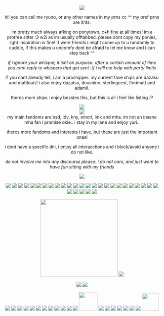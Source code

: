 <div align="center">
<img src=https://i.postimg.cc/T12hr94Z/Untitled100-20250920174947.png>
 
hi! you can call me ryuno, or any other names in my prns cc ^^ my pref prns are it/its.

im pretty much always afking on ponytown, c+h fine at all times! im a protree sitter :3 w2i as im usually offtabbed. please dont copy my ponies, light inspiration is fine! if were friends i might come up to u randomly to cuddle, if this makes u uncomfy dont be afraid to let me know and i can step back ^^ 

*if i ignore your whisper, it isnt on purpose. after a certain amount of time you cant reply to whispers that got sent :(( i will not help with party limits*

if you cant already tell, i am a proshipper. my current fave ships are dazaku and mattlouis! i also enjoy dazatsu, doushino, sterlingcest, florimatt and adamil. 

theres more ships i enjoy besides this, but this is all i feel like listing :P
</div>

<div align="center">
 <img src=https://i.postimg.cc/HnqZvdJM/Untitled101-20250920212621.png>
</div>
<div align="center">
 <img src=https://i.postimg.cc/mrmWLFbs/Untitled125-20250925222311.png>
</div>

<div align="center">
 my main fandoms are bsd, idv, kny, omori, lmk and mha. im not an insane mha fan i promise okie.. i stay in my lane and enjoy yuri..

 theres more fandoms and interests i have, but these are just the important ones!

 i dont have a specific dni, i enjoy all interacctions and i block/avoid anyone i do not like.
 
 *do not involve me into any discourse please. i do not care, and just want to have fun sitting with my friends*
 
  <img src=https://i.postimg.cc/YqtcW3hH/Untitled125-20250925222658.png>
 
 </div>


 <div align="center">

<img src=https://i.postimg.cc/8cTvCtrL/1071338ipvpyh23ww.gif> <img src=https://i.postimg.cc/wTwPZRk8/c5c8d523e6262e4d1b87ffc21eb3febdfd96ff04.gif> <img src=https://i.postimg.cc/ncRmHKVQ/uP8nSvW.gif> <img src=https://i.postimg.cc/sgbZWVhj/03165f83d18c9778294892247256a7ffe45edf9b.gif> <img src=https://i.postimg.cc/NFbH2m1S/hk33.gif> <img src=https://i.postimg.cc/cLvn6K6k/1f4e956cae9703991e3661be4bdc6e427c542fde.gif> <img src=https://i.postimg.cc/hGxQbHL9/d2763d8d3fc2b9704011bbf15483b21d9c2d0dc8.gif> <img src=https://i.postimg.cc/66hRPJDc/tumblr-inline-p3vf256-PXU1rv0j40-500.gif> <img src=https://i.postimg.cc/PrrZsVHj/tumblr-otbhki-BFVr1wtplxko4-250.gif> <img src=https://i.postimg.cc/DzQpVTDB/MSL9hBg.gif> <img src=https://i.postimg.cc/PqDwpcfX/tumblr-p2gu34g-Tvy1wclo4ko2-250.gif> <img src=https://i.postimg.cc/d0cNS1Wh/tumblr-static-2m89dgq6gx4w4sw-c80400sw-s.gif> <img src=https://i.postimg.cc/nzHRpWfZ/Blinkie-57-site.gif> <img src=https://i.postimg.cc/DZBCZc7G/self.gif> <img src=https://i.postimg.cc/3Ns8Yy0q/67d1248ff1e50f524f33fc3d550a33dd6d107a80.gif> <img src=https://i.postimg.cc/8zVpY6SJ/951f3ed6301b399014bf092b181ae59061ce0452.gif> <img src=https://i.postimg.cc/CL8MJ4Wp/16840a510e54bb09d371ac32d238a1285bdc9f05.gif> <img src=https://i.postimg.cc/L4w6zWQV/2e5b388b0742e7f7b0d9b6fae7c062e6f4ac8109.gif> <img src=https://i.postimg.cc/Y9y2DDrM/be1c45390dbc342d4a8314d33fd02187d58380a4.gif> <img src=https://i.postimg.cc/L8B9F89y/e55ef194e20fbbdf64fc532434420bf8dcd1cbee.gif> <img src=https://i.postimg.cc/hG2KhZ7T/4370f7a8ad618d90ae0b6a725e88f58a47e50708.gif> <img src=https://i.postimg.cc/L5Y9ck5f/34de3cc7bcb042b08bd1f46cad64b45896c9ee4c.gif> <img src=https://i.postimg.cc/Kz4xT7nV/38fa6e691f39fb840ba8917ed0efa594642fcbf3.gif> <img src=https://i.postimg.cc/G2NrxBKp/2e32303704d6d3cbdd5a69330f7bef3cf60cb114.gif> <img src=https://i.postimg.cc/3NLbzWvx/606aa87d3b0e441e3e1e7cd7f20b2f065a9c2b35.gif> <img src=https://i.postimg.cc/d3yFHqNj/81e29c1b142001864fc585e882c55182a4cb7322.gif> <img src=https://i.postimg.cc/3RwJBQHt/fa3b02d9dbe7ba5a44b061c3d33f4657791b3348.gif> <img src=https://i.postimg.cc/s2m1L9Xq/3e711656edbcfc8b729e815e43a9910861fa1129.gif>  <img src=https://i.postimg.cc/9fbzkt0r/d94f35ebff59b4c4dfd43b6d19607dc7a067acae.gif> <img src=https://i.postimg.cc/VvM9gBRm/IMG-7716-Original.gif>

<img src=https://i.postimg.cc/50Bv1Zjx/cd84f2e39968f3a0008d5c5bfae763adf7cd5394.gif width="250"> <img src=https://i.postimg.cc/cJh6zMC0/566e6d0851c9fcef1696300286e244ce9311e3ea.gif> 

<img src=https://i.postimg.cc/SRxRrt4z/ikq41v.gif> <img src=https://i.postimg.cc/B6TrWw5W/gne6ig.png> 

<img src=https://i.postimg.cc/T1VVzp4s/dd720uo-90af08ce-af45-40e8-9621-cdc37b640803.gif> <img src=https://i.postimg.cc/jqP4wFSY/d4egeis-f83b22c7-bff5-4a49-b462-dc6a5fc64b3c.png> <img src=https://i.postimg.cc/rs11BKPh/tumblr-e97842f9688ba07f667b0b8d5740c571-1569846c-100.gif> <img src=https://i.postimg.cc/MH77CvFF/d46gflg-cc6a5d42-014a-47b9-8833-89477929beeb.png> <img src=https://i.postimg.cc/gjVVCnTB/d8ju1uf-71ad8977-f36a-4063-aa2c-5fd1fde68da9.gif> <img src=https://i.postimg.cc/90dd6rnb/tumblr-2bf666bd59b2f7cf72f6c057596c9ad6-8f1be7ae-100.gif> <img src=https://i.postimg.cc/T1VVzp49/da8sk2a-bdfb863f-cc95-405c-93cc-52e90db042b4.png> <img src=https://i.postimg.cc/wMXXC7GF/tumblr-3768812bceccc621890c382eab7edfea-22c2df5f-250.gif> <img src=https://i.postimg.cc/x8vvwc4p/da6dsdk-4626d52c-9237-4517-a2ca-f4f95fd109da.gif> <img src=https://i.postimg.cc/vTrrJcN3/tumblr-863fe83fd5ee3cade1bda43fcfcad33b-cf80c346-100.gif> <img src=https://i.postimg.cc/N0BgjgV4/IMG-7041.gif> <img src=https://i.postimg.cc/Znm1kz0y/3342-D3-F3-0-DF2-4556-A69-E-8090-F523-D966.jpg> <img src=https://i.postimg.cc/d1XHPFzg/meow.gif height="60"> <img src=https://i.postimg.cc/283k77wL/099a5f5c9ea23ee0594c2130234e88ad8db7dfe4.gif> <img src=https://i.postimg.cc/bNdy99Tw/a5dc2f7b9e0dae7a239a7918dab8b6560a12a840.gif> <img src=https://i.postimg.cc/zGbT6WJn/image.png> <img src=https://i.postimg.cc/4yY3y62v/image.png> <img src=https://i.postimg.cc/qRt7bJpZ/9d11a6366b38d7fb9d6127b3d182b0760abe04f1.gif> <img src=https://i.postimg.cc/nzsLRFHJ/f7421171a0f4dedc4f86afd9efa004d83967dcfd.gif> <img src=https://i.postimg.cc/nzsLRFHs/257fb5ea8de276100f1dd5cf608563ff8012292e.gif> <img src=https://i.postimg.cc/hPcDV2p5/image.png height="55"> 

  
 </div>
